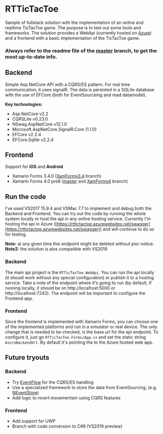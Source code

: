 # RTTicTacToe
Sample of fullstack solution with the implementation of an online and realtime TicTacToe game. The purpose is to test out some tools and frameworks. The solution provides a WebApi (currently hosted on [Azure](https://rttictactoe.azurewebsites.net/swagger)) and a frontend with a basic implementation of the TicTacToe game.

### **Always refer to the readme file of the [master](https://github.com/zleao/RTTicTacToe/tree/master) branch, to get the most up-to-date info.**

## Backend
Simple Asp.NetCore API with a CQRS/ES pattern. For real time communication, it uses signalR. The data is persisted in a SQLite database with the use of EFCore (both for EventSourceing and read datamodel).

**Key technologies:**
- Asp.NetCore v2.2
- CQRSLite v0.23.0
- NSwag.AspNetCore v12.1.0
- Microsoft.AspNetCore.SignalR.Core (1.1.0)
- EFCore v2.2.4
- EFCore.Sqlite v2.2.4

## Frontend
Support for **iOS** and **Android**
- Xamarin Forms 3.4.0 ([XamForms3.4](https://github.com/zleao/RTTicTacToe/tree/XamForms3.4) branch)
- Xamarin Forms 4.0 pre8 ([master](https://github.com/zleao/RTTicTacToe/tree/master) and [XamForms4](https://github.com/zleao/RTTicTacToe/tree/XamForms4) branch)


## Run the code
I've used VS2017 15.9.4 and VSMac 7.7 to implement and debug both the Backend and Frontend.
You can try out the code by running the whole system locally or host the api in any online hosting service. Currently I'm hosting the api in Azure ([https://rttictactoe.azurewebsites.net/swagger](https://rttictactoe.azurewebsites.net/swagger)) and will continue to do so for testing. 

**Note:** at any given time this endpoint might be deleted without pior notice.
**Note2:** the solution is alos compatible with VS2019

### Backend
The main api project is the `RTTicTacToe.WebApi`. You can run the api locally (it shoudl work without any special configuration) or publish it to a hosting service. Take a note of the endpoint where it's going to run (by default, if running locally, it should be on http://localhost:5000 or http://localhost:7243). The endpoint will be important to configure the Frontend app.

### Frontend
Since the frontend is implemented with Xamarin Forms, you can choose one of the implemented platforms and run in a simulator or real device. The only change that is needed to be checked, is the base url for the api endpoint. To configure it, just go `RTTicTacToe.Forms/App.cs` and set the static string `AzureBackendUrl`. By default it's pointing the to the Azure hosted web app.

## Future tryouts
### Backend
- Try [EventFlow](https://eventflow.readthedocs.io/) for the CQRS/ES handling
- Use a specialized framework to store the data from EventSourcing, (e.g. [NEventStore](https://github.com/NEventStore/NEventStore))
- Add logic to revert movementsm using CQRS features
### Frontend
- Add support for UWP
- Branch with code conversion to C#8 (VS2019 preview)